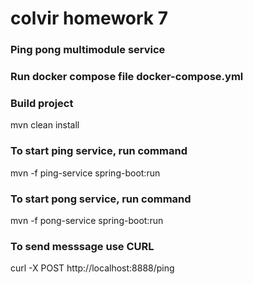 # colvir homework 7

### Ping pong multimodule service

### Run docker compose file docker-compose.yml

### Build project
mvn clean install

### To start ping service, run command 
mvn -f ping-service spring-boot:run

### To start pong service, run command
mvn -f pong-service spring-boot:run

### To send messsage use CURL
curl -X POST http://localhost:8888/ping
